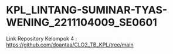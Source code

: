 # KPL_LINTANG-SUMINAR-TYAS-WENING_2211104009_SE0601

Link Repository Kelompok 4 : 
https://github.com/doantaa/CLO2_TB_KPL/tree/main 
